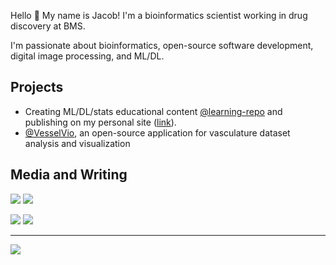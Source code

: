 Hello 🤖 My name is Jacob! I'm a bioinformatics scientist working in drug discovery at BMS.

I'm passionate about bioinformatics, open-source software development, digital image processing, and ML/DL. 

## Projects
- Creating ML/DL/stats educational content [@learning-repo](https://github.com/JacobBumgarner/learning-repo) and publishing on my personal site ([link](https://jacobbumgarner.github.io/)).
- [@VesselVio](https://github.com/JacobBumgarner/VesselVio), an open-source application for vasculature dataset analysis and visualization

## Media and Writing
    
[![](https://img.shields.io/badge/follow-%40bumgarner_jr-1DA1F2?logo=twitter&style=social)](https://twitter.com/Bumgarner_JR)
[![](https://img.shields.io/badge/LinkedIn-4285F4?style=flat&logo=linkedin)](https://www.linkedin.com/in/jacob-bumgarner/)
    
[![](https://img.shields.io/badge/Medium-000000?style=flat&logo=medium&logoColor=white)](https://medium.com/@jacobbumgarner)
[![](https://img.shields.io/badge/Google%20Scholar-4285F4?style=flat&logo=google-scholar&logoColor=white)](https://scholar.google.com/citations?user=n4RucXIAAAAJ&hl=en) 

---
    
![](https://img.shields.io/github/stars/jacobbumgarner?label=Total%20Stars&style=social)
<!-- ![](https://komarev.com/ghpvc/?username=jacobbumgarner&color=orange&label=Profile+visits) -->

